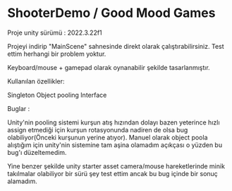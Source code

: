 # ShooterDemo / Good Mood Games

Proje unity sürümü : 2022.3.22f1

Projeyi indirip "MainScene" sahnesinde direkt olarak çalıştırabilirsiniz. Test ettim herhangi bir problem yoktur.

Keyboard/mouse + gamepad olarak oynanabilir şekilde tasarlanmıştır.

Kullanılan özellikler:

Singleton
Object pooling
Interface

Buglar :

Unity'nin pooling sistemi kurşun atış hızından dolayı bazen yeterince hızlı assign etmediği için kurşun rotasyonunda nadiren de olsa bug olabiliyor(Önceki kurşunun yerine atıyor). 
Manuel olarak object poola alıştığım için unity'nin sistemine tam aşina olamadım açıkçası o yüzden bu bug'ı düzeltemedim.

Yine benzer şekilde unity starter asset camera/mouse hareketlerinde minik takılmalar olabiliyor bir sürü şey test ettim ancak bu bug içinde bir sonuç alamadım.
